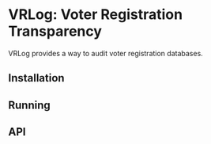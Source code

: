 # VRLog: Voter Registration Transparency

VRLog provides a way to audit voter registration databases.

## Installation

## Running

## API
